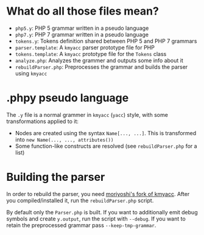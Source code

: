 # What do all those files mean?

- `php5.y`: PHP 5 grammar written in a pseudo language
- `php7.y`: PHP 7 grammar written in a pseudo language
- `tokens.y`: Tokens definition shared between PHP 5 and PHP 7 grammars
- `parser.template`: A `kmyacc` parser prototype file for PHP
- `tokens.template`: A `kmyacc` prototype file for the `Tokens` class
- `analyze.php`: Analyzes the grammer and outputs some info about it
- `rebuildParser.php`: Preprocesses the grammar and builds the parser using
  `kmyacc`

# .phpy pseudo language

The `.y` file is a normal grammer in `kmyacc` (`yacc`) style, with some
transformations applied to it:

- Nodes are created using the syntax `Name[..., ...]`. This is transformed into
  `new Name(..., ..., attributes())`
- Some function-like constructs are resolved (see `rebuildParser.php` for a
  list)

# Building the parser

In order to rebuild the parser, you need
[moriyoshi's fork of kmyacc](https://github.com/moriyoshi/kmyacc-forked). After
you compiled/installed it, run the `rebuildParser.php` script.

By default only the `Parser.php` is built. If you want to additionally emit
debug symbols and create `y.output`, run the script with `--debug`. If you want
to retain the preprocessed grammar pass `--keep-tmp-grammar`.
